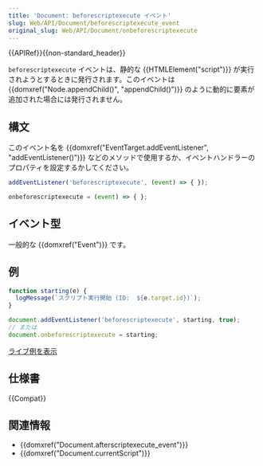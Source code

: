 ```yaml
---
title: 'Document: beforescriptexecute イベント'
slug: Web/API/Document/beforescriptexecute_event
original_slug: Web/API/Document/onbeforescriptexecute
---
```

{{APIRef}}{{non-standard_header}}

`beforescriptexecute` イベントは、静的な {{HTMLElement("script")}} が実行されようとするときに発行されます。このイベントは {{domxref("Node.appendChild()", "appendChild()")}} のように動的に要素が追加された場合には発行されません。

## 構文

このイベント名を {{domxref("EventTarget.addEventListener", "addEventListener()")}} などのメソッドで使用するか、イベントハンドラーのプロパティを設定するかしてください。

```js
addEventListener('beforescriptexecute', (event) => { });

onbeforescriptexecute = (event) => { };
```

## イベント型

一般的な {{domxref("Event")}} です。

## 例

```js
function starting(e) {
  logMessage(`スクリプト実行開始 (ID:  ${e.target.id})`);
}

document.addEventListener('beforescriptexecute', starting, true);
// または
document.onbeforescriptexecute = starting;
```

[ライブ例を表示](https://media.prod.mdn.mozit.cloud/samples/html/currentScript.html)

## 仕様書

{{Compat}}

## 関連情報

- {{domxref("Document.afterscriptexecute_event")}}
- {{domxref("Document.currentScript")}}
